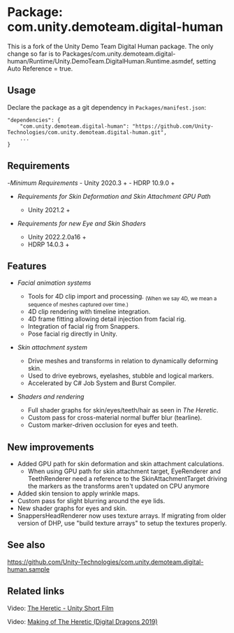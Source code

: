 # Package: com.unity.demoteam.digital-human

This is a fork of the Unity Demo Team Digital Human package. The only change so far is to Packages/com.unity.demoteam.digital-human/Runtime/Unity.DemoTeam.DigitalHuman.Runtime.asmdef, setting Auto Reference = true.

## Usage

Declare the package as a git dependency in `Packages/manifest.json`:

```
"dependencies": {
    "com.unity.demoteam.digital-human": "https://github.com/Unity-Technologies/com.unity.demoteam.digital-human.git",
    ...
}
```

## Requirements
-*Minimum Requirements*
	- Unity 2020.3 +
	- HDRP 10.9.0 +

- *Requirements for Skin Deformation and Skin Attachment GPU Path*
	- Unity 2021.2 +
	
- *Requirements for new Eye and Skin Shaders*
	- Unity 2022.2.0a16 +
	- HDRP 14.0.3 +

## Features

- *Facial animation systems*
  - Tools for 4D clip import and processing. <sub>(When we say 4D, we mean a sequence of meshes captured over time.)</sub>
  - 4D clip rendering with timeline integration.
  - 4D frame fitting allowing detail injection from facial rig.
  - Integration of facial rig from Snappers.
  - Pose facial rig directly in Unity.
  
- *Skin attachment system*
  - Drive meshes and transforms in relation to dynamically deforming skin.
  - Used to drive eyebrows, eyelashes, stubble and logical markers.
  - Accelerated by C# Job System and Burst Compiler.

- *Shaders and rendering*
  - Full shader graphs for skin/eyes/teeth/hair as seen in *The Heretic*.
  - Custom pass for cross-material normal buffer blur (tearline).
  - Custom marker-driven occlusion for eyes and teeth.
  
## New improvements

  - Added GPU path for skin deformation and skin attachment calculations.
	- When using GPU path for skin attachment target, EyeRenderer and TeethRenderer need a reference to the SkinAttachmentTarget driving the markers as the transforms aren't updated on CPU anymore
  - Added skin tension to apply wrinkle maps.
  - Custom pass for slight blurring around the eye lids.
  - New shader graphs for eyes and skin.
  - SnappersHeadRenderer now uses texture arrays. If migrating from older version of DHP, use "build texture arrays" to setup the textures properly.


## See also

https://github.com/Unity-Technologies/com.unity.demoteam.digital-human.sample


## Related links

Video: [The Heretic - Unity Short Film](https://www.youtube.com/watch?v=iQZobAhgayA)

Video: [Making of The Heretic (Digital Dragons 2019)](https://www.youtube.com/watch?v=5H9Jo2qjJXs)
